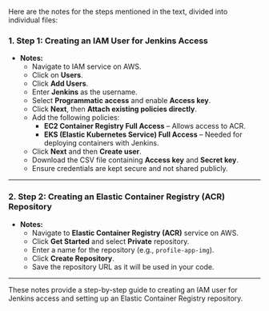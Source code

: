 Here are the notes for the steps mentioned in the text, divided into individual files:

### 1. **Step 1: Creating an IAM User for Jenkins Access**
- **Notes:**
  - Navigate to IAM service on AWS.
  - Click on **Users**.
  - Click **Add Users**.
  - Enter **Jenkins** as the username.
  - Select **Programmatic access** and enable **Access key**.
  - Click **Next**, then **Attach existing policies directly**.
  - Add the following policies:
    - **EC2 Container Registry Full Access** – Allows access to ACR.
    - **EKS (Elastic Kubernetes Service) Full Access** – Needed for deploying containers with Jenkins.
  - Click **Next** and then **Create user**.
  - Download the CSV file containing **Access key** and **Secret key**.
  - Ensure credentials are kept secure and not shared publicly.

---

### 2. **Step 2: Creating an Elastic Container Registry (ACR) Repository**
- **Notes:**
  - Navigate to **Elastic Container Registry (ACR)** service on AWS.
  - Click **Get Started** and select **Private** repository.
  - Enter a name for the repository (e.g., `profile-app-img`).
  - Click **Create Repository**.
  - Save the repository URL as it will be used in your code.

---

These notes provide a step-by-step guide to creating an IAM user for Jenkins access and setting up an Elastic Container Registry repository.
